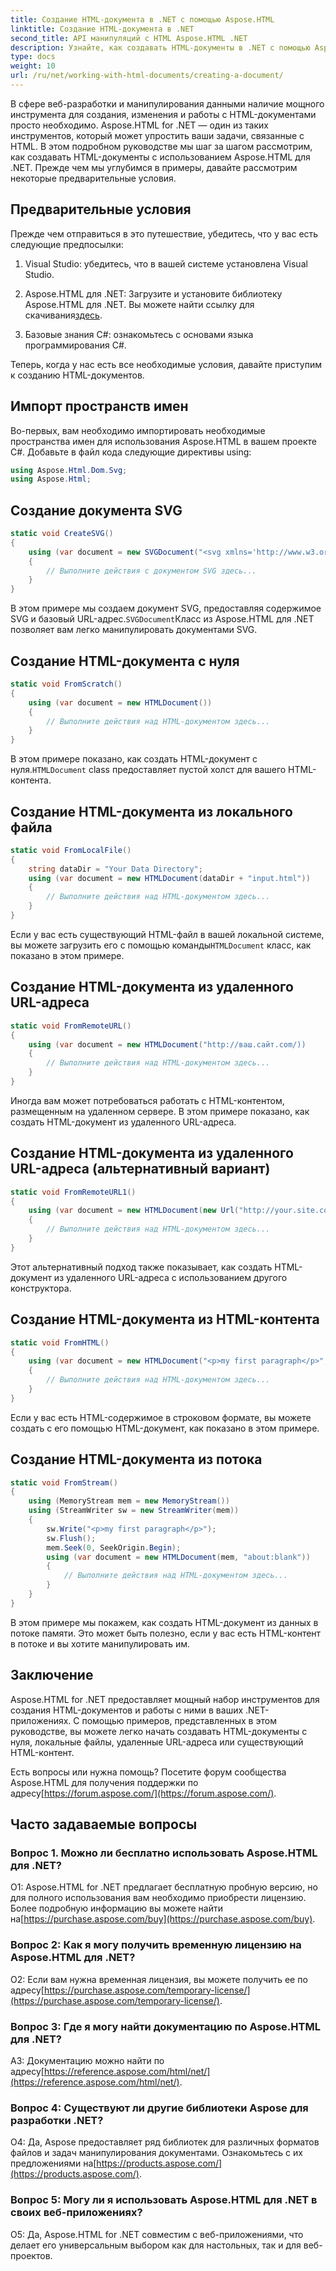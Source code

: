 ```yaml
---
title: Создание HTML-документа в .NET с помощью Aspose.HTML
linktitle: Создание HTML-документа в .NET
second_title: API манипуляций с HTML Aspose.HTML .NET
description: Узнайте, как создавать HTML-документы в .NET с помощью Aspose.HTML с нуля или по URL-адресам. Подробное руководство для веб-разработчиков.
type: docs
weight: 10
url: /ru/net/working-with-html-documents/creating-a-document/
---
```


В сфере веб-разработки и манипулирования данными наличие мощного инструмента для создания, изменения и работы с HTML-документами просто необходимо. Aspose.HTML for .NET — один из таких инструментов, который может упростить ваши задачи, связанные с HTML. В этом подробном руководстве мы шаг за шагом рассмотрим, как создавать HTML-документы с использованием Aspose.HTML для .NET. Прежде чем мы углубимся в примеры, давайте рассмотрим некоторые предварительные условия.

## Предварительные условия

Прежде чем отправиться в это путешествие, убедитесь, что у вас есть следующие предпосылки:

1. Visual Studio: убедитесь, что в вашей системе установлена Visual Studio.

2.  Aspose.HTML для .NET: Загрузите и установите библиотеку Aspose.HTML для .NET. Вы можете найти ссылку для скачивания[здесь](https://releases.aspose.com/html/net/).

3. Базовые знания C#: ознакомьтесь с основами языка программирования C#.

Теперь, когда у нас есть все необходимые условия, давайте приступим к созданию HTML-документов.

## Импорт пространств имен

Во-первых, вам необходимо импортировать необходимые пространства имен для использования Aspose.HTML в вашем проекте C#. Добавьте в файл кода следующие директивы using:

```csharp
using Aspose.Html.Dom.Svg;
using Aspose.Html;
```

## Создание документа SVG

```csharp
static void CreateSVG()
{
    using (var document = new SVGDocument("<svg xmlns='http://www.w3.org/2000/svg'><circle cx='50' cy='50' r='40'/></svg>", "about:blank"))
    {
        // Выполните действия с документом SVG здесь...
    }
}
```

 В этом примере мы создаем документ SVG, предоставляя содержимое SVG и базовый URL-адрес.`SVGDocument`Класс из Aspose.HTML для .NET позволяет вам легко манипулировать документами SVG.

## Создание HTML-документа с нуля

```csharp
static void FromScratch()
{
    using (var document = new HTMLDocument())
    {
        // Выполните действия над HTML-документом здесь...
    }
}
```

 В этом примере показано, как создать HTML-документ с нуля.`HTMLDocument` class предоставляет пустой холст для вашего HTML-контента.

## Создание HTML-документа из локального файла

```csharp
static void FromLocalFile()
{
    string dataDir = "Your Data Directory";
    using (var document = new HTMLDocument(dataDir + "input.html"))
    {
        // Выполните действия над HTML-документом здесь...
    }
}
```

 Если у вас есть существующий HTML-файл в вашей локальной системе, вы можете загрузить его с помощью команды`HTMLDocument` класс, как показано в этом примере.

## Создание HTML-документа из удаленного URL-адреса

```csharp
static void FromRemoteURL()
{
    using (var document = new HTMLDocument("http://ваш.сайт.com/))
    {
        // Выполните действия над HTML-документом здесь...
    }
}
```

Иногда вам может потребоваться работать с HTML-контентом, размещенным на удаленном сервере. В этом примере показано, как создать HTML-документ из удаленного URL-адреса.

## Создание HTML-документа из удаленного URL-адреса (альтернативный вариант)

```csharp
static void FromRemoteURL1()
{
    using (var document = new HTMLDocument(new Url("http://your.site.com/")))
    {
        // Выполните действия над HTML-документом здесь...
    }
}
```

Этот альтернативный подход также показывает, как создать HTML-документ из удаленного URL-адреса с использованием другого конструктора.

## Создание HTML-документа из HTML-контента

```csharp
static void FromHTML()
{
    using (var document = new HTMLDocument("<p>my first paragraph</p>", "."))
    {
        // Выполните действия над HTML-документом здесь...
    }
}
```

Если у вас есть HTML-содержимое в строковом формате, вы можете создать с его помощью HTML-документ, как показано в этом примере.

## Создание HTML-документа из потока

```csharp
static void FromStream()
{
    using (MemoryStream mem = new MemoryStream())
    using (StreamWriter sw = new StreamWriter(mem))
    {
        sw.Write("<p>my first paragraph</p>");
        sw.Flush();
        mem.Seek(0, SeekOrigin.Begin);
        using (var document = new HTMLDocument(mem, "about:blank"))
        {
            // Выполните действия над HTML-документом здесь...
        }
    }
}
```

В этом примере мы покажем, как создать HTML-документ из данных в потоке памяти. Это может быть полезно, если у вас есть HTML-контент в потоке и вы хотите манипулировать им.

## Заключение

Aspose.HTML for .NET предоставляет мощный набор инструментов для создания HTML-документов и работы с ними в ваших .NET-приложениях. С помощью примеров, представленных в этом руководстве, вы можете легко начать создавать HTML-документы с нуля, локальные файлы, удаленные URL-адреса или существующий HTML-контент.

 Есть вопросы или нужна помощь? Посетите форум сообщества Aspose.HTML для получения поддержки по адресу[https://forum.aspose.com/](https://forum.aspose.com/).

## Часто задаваемые вопросы

### Вопрос 1. Можно ли бесплатно использовать Aspose.HTML для .NET?
 О1: Aspose.HTML for .NET предлагает бесплатную пробную версию, но для полного использования вам необходимо приобрести лицензию. Более подробную информацию вы можете найти на[https://purchase.aspose.com/buy](https://purchase.aspose.com/buy).

### Вопрос 2: Как я могу получить временную лицензию на Aspose.HTML для .NET?
О2: Если вам нужна временная лицензия, вы можете получить ее по адресу[https://purchase.aspose.com/temporary-license/](https://purchase.aspose.com/temporary-license/).

### Вопрос 3: Где я могу найти документацию по Aspose.HTML для .NET?
 A3: Документацию можно найти по адресу[https://reference.aspose.com/html/net/](https://reference.aspose.com/html/net/).

### Вопрос 4: Существуют ли другие библиотеки Aspose для разработки .NET?
 О4: Да, Aspose предоставляет ряд библиотек для различных форматов файлов и задач манипулирования документами. Ознакомьтесь с их предложениями на[https://products.aspose.com/](https://products.aspose.com/).

### Вопрос 5: Могу ли я использовать Aspose.HTML для .NET в своих веб-приложениях?
О5: Да, Aspose.HTML for .NET совместим с веб-приложениями, что делает его универсальным выбором как для настольных, так и для веб-проектов.
